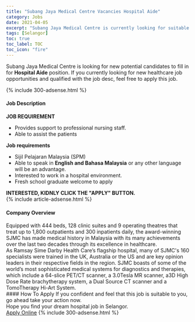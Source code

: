 ```yaml
---
title: "Subang Jaya Medical Centre Vacancies Hospital Aide" 
category: Jobs 
date: 2021-04-05 
excerpt: "Subang Jaya Medical Centre is currently looking for suitable person to fill in the Hospital Aide which positioned at Selangor" 
tags: [Selangor] 
toc: true 
toc_label: TOC 
toc_icon: "fire" 
--- 
```


<p>Subang Jaya Medical Centre is looking for new potential candidates to fill in for <b>Hospital Aide</b> position. If you currently looking for new healthcare job opportunities and qualified with the job desc, feel free to apply this job.
</p>{% include 300-adsense.html %} 
<div><div><h4>Job Description</h4></div><div><div><span><div><div><strong>JOB REQUIREMENT</strong></div><ul><li>Provides support to professional nursing staff.</li><li>Able to assist the patients</li></ul><div><strong>Job requirements</strong></div><ul><li>Sijil Pelajaran Malaysia (SPM)</li><li>Able to speak in <strong>English and Bahasa Malaysia</strong> or any other language will be an advantage.</li><li>Interested to work in a hospital environment.</li><li>Fresh school graduate welcome to apply</li></ul><div><strong>INTERESTED, KIDNLY CLICK THE "APPLY" BUTTON.</strong></div></div></span></div></div></div> 
{% include article-adsense.html %} 
<div><div><h4>Company Overview</h4></div><div><div><span><div><div>
	Equipped with 444 beds, 128 clinic suites and 9 operating theatres that treat up to 1,800 outpatients and 300 inpatients daily, the award-winning SJMC has made medical history in Malaysia with its many achievements over the last two decades through its excellence in healthcare.</div>
<div>
	As Ramsay Sime Darby Health Care&#8217;s flagship hospital, many of SJMC's 160 specialists were trained in the UK, Australia or the US and are key opinion leaders in their respective fields in the region. SJMC boasts of some of the world&#8217;s most sophisticated medical systems for diagnostics and therapies, which include a 64-slice PET/CT scanner, a 3.0Tesla MR scanner, a3D High Dose Rate brachytherapy system, a Dual Source CT scanner and a TomoTherapy Hi-Art System.</div></div></span></div></div></div> 
#### How To Apply 
If you confident and feel that this job is suitable to you, go ahead take your action now. <br/> 
Hope you find your dream hospital job in Selangor. <br/> 
<a href="https://www.jobstreet.com.my/en/job/hospital-aide-4525941?jobId=jobstreet-my-job-4525941" class="btn btn--warning" target="_blank" rel="nofollow noopenner">Apply Online</a> 
{% include 300-adsense.html %} 